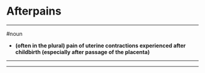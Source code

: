 # Afterpains
---
#noun
- **(often in the plural) pain of uterine contractions experienced after childbirth (especially after passage of the placenta)**
---
---

